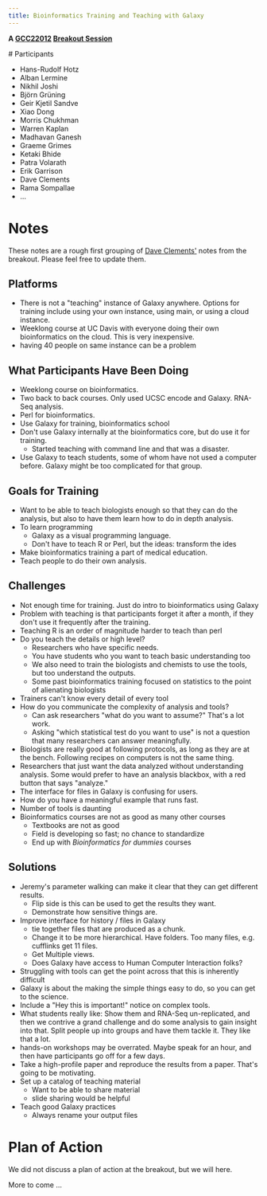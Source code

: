 ```yaml
---
title: Bioinformatics Training and Teaching with Galaxy
---
```

<slot name="/events/gcc2012/page-header" />



**A [GCC22012](/src/events/gcc2012/index.md) [Breakout Session](/src/events/gcc2012/program/breakouts/index.md)**

<slot name="/events/gcc2012/linkbox" />
# Participants

* Hans-Rudolf Hotz
* Alban Lermine
* Nikhil Joshi
* Björn Grüning
* Geir Kjetil Sandve
* Xiao Dong
* Morris Chukhman
* Warren Kaplan
* Madhavan Ganesh
* Graeme Grimes
* Ketaki Bhide
* Patra Volarath
* Erik Garrison 
* Dave Clements
* Rama Sompallae
* ...

# Notes

These notes are a rough first grouping of [Dave Clements'](/src/people/dave-clements/index.md) notes from the breakout.  Please feel free to update them.


## Platforms

* There is not a "teaching" instance of Galaxy anywhere.  Options for training include using your own instance, using main, or using a cloud instance.
* Weeklong course at UC Davis with everyone doing their own bioinformatics on the cloud.  This is very inexpensive.
* having 40 people on same instance can be a problem

## What Participants Have Been Doing

* Weeklong course on bioinformatics.
* Two back to back courses.  Only used UCSC encode and Galaxy.  RNA-Seq analysis.
* Perl for bioinformatics.
* Use Galaxy for training, bioinformatics school
* Don't use Galaxy internally at the bioinformatics core, but do use it for training.
  * Started teaching with command line and that was a disaster.
* Use Galaxy to teach students, some of whom have not used a computer before.  Galaxy might be too complicated for that group.

## Goals for Training

* Want to be able to teach biologists enough so that they can do the analysis, but also to have them learn how to do in depth analysis.
* To learn programming
  * Galaxy as a visual programming language.
  * Don't have to teach R or Perl, but the ideas: transform the ides
* Make bioinformatics training a part of medical education.
* Teach people to do their own analysis.

## Challenges

* Not enough time for training.  Just do intro to bioinformatics using Galaxy
* Problem with teaching is that participants forget it after a month, if they don't use it frequently after the training.
* Teaching R is an order of magnitude harder to teach than perl
* Do you teach the details or high level?
  * Researchers who have specific needs.  
  * You have students who you want to teach basic understanding too 
  * We also need to train the biologists and chemists to use the tools, but too understand the outputs.
  * Some past bioinformatics training focused on statistics to the point of alienating biologists
* Trainers can't know every detail of every tool
* How do you communicate the complexity of analysis and tools?
  * Can ask researchers "what do you want to assume?"  That's a lot work.
  * Asking "which statistical test do you want to use" is not a question that many researchers can answer meaningfully.
* Biologists are really good at following protocols, as long as they are at the bench.  Following recipes on computers is not the same thing.
* Researchers that just want the data analyzed without understanding analysis.  Some would prefer to have an analysis blackbox, with a red button that says "analyze."  
* The interface for files in Galaxy is confusing for users.
* How do you have a meaningful example that runs fast.
* Number of tools is daunting
* Bioinformatics courses are not as good as many other courses
  * Textbooks are not as good
  * Field is developing so fast; no chance to standardize
  * End up with *Bioinformatics for dummies* courses

## Solutions

* Jeremy's parameter walking can make it clear that they can get different results.  
  * Flip side is this can be used to get the results they want.
  * Demonstrate how sensitive things are.
* Improve interface for history / files in Galaxy
  * tie together files that are produced as a chunk.
  * Change it to be more hierarchical.  Have folders.  Too many files, e.g. cufflinks get 11 files.
  * Get Multiple views.
  * Does Galaxy have access to Human Computer Interaction folks?
* Struggling with tools can get the point across that this is inherently difficult
* Galaxy is about the making the simple things easy to do, so you can get to the science.
* Include a "Hey this is important!" notice on complex tools.
* What students really like:  Show them and RNA-Seq un-replicated, and then we contrive a grand challenge and do some analysis to gain insight into that.  Split people up into groups and have them tackle it.  They like that a lot.
* hands-on workshops may be overrated.  Maybe speak for an hour, and then have participants go off for a few days.
* Take a high-profile paper and reproduce the results from a paper.  That's going to be motivating.
* Set up a catalog of teaching material
  * Want to be able to share material
  * slide sharing would be helpful
* Teach good Galaxy practices
  * Always rename your output files

# Plan of Action

We did not discuss a plan of action at the breakout, but we will here.  

More to come ...
